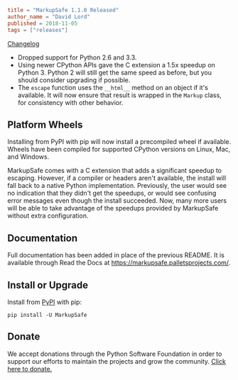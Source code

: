 ~~~~toml
title = "MarkupSafe 1.1.0 Released"
author_name = "David Lord"
published = 2018-11-05
tags = ["releases"]
~~~~

[Changelog](https://markupsafe.palletsprojects.com/page/changes/)

* Dropped support for Python 2.6 and 3.3.
* Using newer CPython APIs gave the C extension a 1.5x speedup on Python 3. Python 2
  will still get the same speed as before, but you should consider upgrading if
  possible.
* The `escape` function uses the `__html__` method on an object if it's available. It
  will now ensure that result is wrapped in the `Markup` class, for consistency with
  other behavior.

## Platform Wheels

Installing from PyPI with pip will now install a precompiled wheel if available. Wheels
have been compiled for supported CPython versions on Linux, Mac, and Windows.

MarkupSafe comes with a C extension that adds a significant speedup to escaping.
However, if a compiler or headers aren't available, the install will fall back to a
native Python implementation. Previously, the user would see no indication that they
didn't get the speedups, or would see confusing error messages even though the install
succeeded. Now, many more users will be able to take advantage of the speedups provided
by MarkupSafe without extra configuration.

## Documentation

Full documentation has been added in place of the previous README. It is available
through Read the Docs at https://markupsafe.palletsprojects.com/.

## Install or Upgrade

Install from [PyPI](https://pypi.org/project/MarkupSafe) with pip:

    pip install -U MarkupSafe

## Donate

We accept donations through the Python Software Foundation in order to support our
efforts to maintain the projects and grow the
community. [Click here to donate.](../donate.md)
